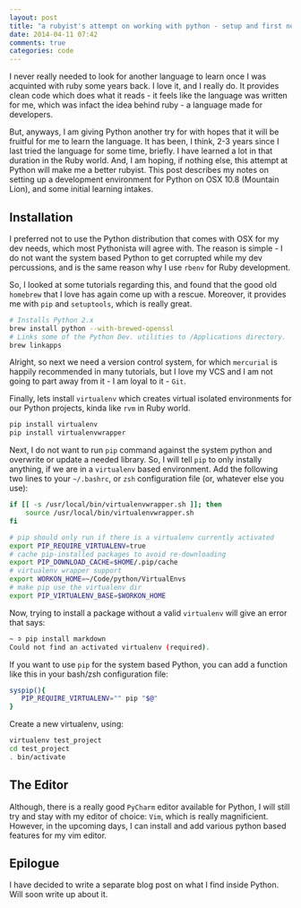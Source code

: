 ```yaml
---
layout: post
title: "a rubyist's attempt on working with python - setup and first notes"
date: 2014-04-11 07:42
comments: true
categories: code
---
```


I never really needed to look for another language to learn once I was acquinted
with ruby some years back. I love it, and I really do. It provides clean code
which does what it reads - it feels like the language was written for me, which
was infact the idea behind ruby - a language made for developers.

But, anyways, I am giving Python another try for with hopes that it will be
fruitful for me to learn the language. It has been, I think, 2-3 years since
I last tried the language for some time, briefly. I have learned a lot in that
duration in the Ruby world. And, I am hoping, if nothing else, this attempt at
Python will make me a better rubyist. This post describes my notes on setting up
a development environment for Python on OSX 10.8 (Mountain Lion), and some
initial learning intakes.

<!-- more -->

Installation
------------

I preferred not to use the Python distribution that comes with OSX for my dev
needs, which most Pythonista will agree with. The reason is simple - I do not
want the system based Python to get corrupted while my dev percussions, and is
the same reason why I use `rbenv` for Ruby development.

So, I looked at some tutorials regarding this, and found that the good old
`homebrew` that I love has again come up with a rescue. Moreover, it provides me
with `pip` and `setuptools`, which is really great.

```bash
# Installs Python 2.x
brew install python --with-brewed-openssl
# Links some of the Python Dev. utilities to /Applications directory.
brew linkapps
```

Alright, so next we need a version control system, for which `mercurial` is
happily recommended in many tutorials, but I love my VCS and I am not going to
part away from it - I am loyal to it - `Git`.

Finally, lets install `virtualenv` which creates virtual isolated environments
for our Python projects, kinda like `rvm` in Ruby world.

```bash
pip install virtualenv
pip install virtualenvwrapper
```

Next, I do not want to run `pip` command against the system python and overwrite
or update a needed library. So, I will tell `pip` to only instally anything, if
we are in a `virtualenv` based environment. Add the following two lines to your
`~/.bashrc`, or `zsh` configuration file (or, whatever else you use):

```bash
if [[ -s /usr/local/bin/virtualenvwrapper.sh ]]; then
    source /usr/local/bin/virtualenvwrapper.sh
fi

# pip should only run if there is a virtualenv currently activated
export PIP_REQUIRE_VIRTUALENV=true
# cache pip-installed packages to avoid re-downloading
export PIP_DOWNLOAD_CACHE=$HOME/.pip/cache
# virtualenv wrapper support
export WORKON_HOME=~/Code/python/VirtualEnvs
# make pip use the virtualenv dir
export PIP_VIRTUALENV_BASE=$WORKON_HOME
```

Now, trying to install a package without a valid `virtualenv` will give an error
that says: 

```bash
~ ➲ pip install markdown
Could not find an activated virtualenv (required).
```

If you want to use `pip` for the system based Python, you can add a function
like this in your bash/zsh configuration file:

```bash
syspip(){
   PIP_REQUIRE_VIRTUALENV="" pip "$@"
}
```

Create a new virtualenv, using:

```bash
virtualenv test_project
cd test_project
. bin/activate
```

The Editor
----------

Although, there is a really good `PyCharm` editor available for Python, I will
still try and stay with my editor of choice: `Vim`, which is really
magnificient. However, in the upcoming days, I can install and add various
python based features for my vim editor.

Epilogue
--------

I have decided to write a separate blog post on what I find inside Python. Will
soon write up about it.
